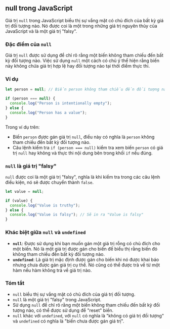 ## null trong JavaScript

Giá trị `null` trong JavaScript biểu thị sự vắng mặt có chủ đích của bất kỳ giá trị đối tượng nào. Nó được coi là một trong những giá trị nguyên thủy của JavaScript và là một giá trị "falsy".

### Đặc điểm của `null`

Giá trị `null` được sử dụng để chỉ rõ rằng một biến không tham chiếu đến bất kỳ đối tượng nào. Việc sử dụng `null` một cách có chủ ý thể hiện rằng biến này không chứa giá trị hợp lệ hay đối tượng nào tại thời điểm thực thi.

### Ví dụ

```javascript
let person = null; // Biến person không tham chiếu đến đối tượng nào

if (person === null) {
  console.log("Person is intentionally empty");
} else {
  console.log("Person has a value");
}
```

Trong ví dụ trên:
- Biến `person` được gán giá trị `null`, điều này có nghĩa là `person` không tham chiếu đến bất kỳ đối tượng nào.
- Câu lệnh kiểm tra `if (person === null)` kiểm tra xem biến `person` có giá trị `null` hay không và thực thi nội dung bên trong khối `if` nếu đúng.

### `null` là giá trị "falsy"

`null` được coi là một giá trị "falsy", nghĩa là khi kiểm tra trong các câu lệnh điều kiện, nó sẽ được chuyển thành `false`.

```javascript
let value = null;

if (value) {
  console.log("Value is truthy");
} else {
  console.log("Value is falsy"); // Sẽ in ra "Value is falsy"
}
```

### Khác biệt giữa `null` và `undefined`

- **`null`**: Được sử dụng khi bạn muốn gán một giá trị rỗng có chủ đích cho một biến. Nó là một giá trị được gán cho biến để biểu thị rằng biến đó không tham chiếu đến bất kỳ đối tượng nào.
- **`undefined`**: Là giá trị mặc định được gán cho biến khi nó được khai báo nhưng chưa được gán giá trị cụ thể. Nó cũng có thể được trả về từ một hàm nếu hàm không trả về giá trị nào.

### Tóm tắt

- `null` biểu thị sự vắng mặt có chủ đích của giá trị đối tượng.
- `null` là một giá trị "falsy" trong JavaScript.
- Sử dụng `null` để chỉ rõ rằng một biến không tham chiếu đến bất kỳ đối tượng nào, có thể được sử dụng để "reset" biến.
- `null` khác với `undefined`, với `null` có nghĩa là "không có giá trị đối tượng" và `undefined` có nghĩa là "biến chưa được gán giá trị".